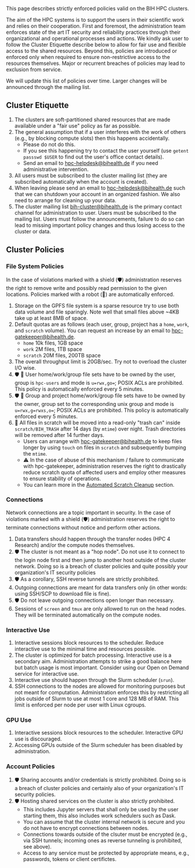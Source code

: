 
This page describes strictly enforced policies valid on the BIH HPC clusters.

The aim of the HPC systems is to support the users in their scientific work and relies on their cooperation.
First and foremost, the administration team enforces state of the art IT security and reliability practices through their organizational and operational processes and actions. We kindly ask user to follow the Cluster Etiquette describe below to allow for fair use and flexible access to the shared resources. Beyond this, policies are introduced or enforced only when required to ensure non-restrictive access to the resources themselves. Major or recurrent breaches of policies may lead to exclusion from service. 

We will update this list of policies over time.
Larger changes will be announced through the mailing list.

## Cluster Etiquette

1. The clusters are soft-partitioned shared resources that are made available under a "fair use" policy as far as possible.
2. The general assumption that if a user interferes with the work of others (e.g., by blocking compute slots) then this happens accidentally.
    - Please do not do this.
    - If you see this happening try to contact the user yourself (use `getent passswd $USER` to find out the user's office contact details).
    - Send an email to hpc-helpdesk@bihealth.de if you need administrative intervention.
3. All users must be subscribed to the cluster mailing list (they are subscribed automatically when the account is created).
4. When leaving please send an email to hpc-helpdesk@bihealth.de such that we can shutdown your account in an organized fashion.
   We also need to arrange for cleaning up your data.
5. The cluster mailing list bih-cluster@bihealth.de is the primary contact channel for administration to user.
   Users must be subscribed to the mailing list.
   Users must follow the announcements, failure to do so can lead to missing important policy changes and thus losing access to the cluster or data.

## Cluster Policies

### File System Policies

In the case of violations marked with a shield (:shield:) administration reserves the right to remove write and possibly read permission to the given locations.
Policies marked with a robot (:robot:) are automatically enforced.

1. Storage on the GPFS file system is a sparse resource try to use both data volume and file sparingly.
   Note well that small files above ~4KB take up at least 8MB of space.
2. Default quotas are as follows (each user, group, project has a `home`, `work`, and `scratch` volume).
   You can request an increase by an email to hpc-gatekeeper@bihealth.de.
    - `home` 10k files, 1GB space
    - `work` 2M files, 1TB space
    - `scratch` 20M files, 200TB space
3. The overall throughput limit is 20GB/sec.
   Try not to overload the cluster I/O wise.
4. :shield: :robot: User home/work/group file sets have to be owned by the user, group is `hpc-users` and mode is `u=rwx,go=`; POSIX ACLs are prohibited.
    This policy is automatically enforced every 5 minutes.
5. :shield: :robot: Group and project home/work/group file sets have to be owned by the owner, group set to the corresponding unix group and mode is `u=rwx,g=rwxs,o=`; POSIX ACLs are prohibited.
    This policy is automatically enforced every 5 minutes.
6. :robot: All files in scratch will be moved into a read-only "trash can" inside `scratch/BIH_TRASH` after 14 days (by `mtime`) over night.
   Trash directories will be removed after 14 further days.
    - Users can arrange with hpc-gatekeeper@bihealth.de to keep files longer by using `touch` on files in `scratch` and subsequently bumping the `mtime`.
    - :warning: In the case of abuse of this mechanism / failure to communicate with hpc-gatekeeper, administration reserves the right to drastically reduce scratch quota of affected users and employ other measures to ensure stability of operations.
    - You can learn more in the [Automated Scratch Cleanup](/storage/scratch-cleanup/) section.

### Connections

Network connections are a topic important in security.
In the case of violations marked with a shield (:shield:) administration reserves the right to terminate connections without notice and perform other actions.

1. Data transfers should happen through the transfer nodes (HPC 4 Research) and/or the compute nodes themselves.
2. :shield: The cluster is not meant as a "hop node".
   Do not use it to connect to the login node first and then jump to another host outside of the cluster network. Doing so is a breach of cluster policies and quite possibly your organization's IT security policies
3. :shield: As a corollary, SSH reverse tunnels are strictly prohibited.
4. Outgoing connections are meant for data transfers only (in other words: using SSH/SCP to download file is fine).
5. :shield: Do not leave outgoing connections open longer than necessary.
6. Sessions of `screen` and `tmux` are only allowed to run on the head nodes.
   They will be terminated automatically on the compute nodes.

### Interactive Use

1. Interactive sessions block resources to the scheduler.
   Reduce interactive use to the minimal time and resources possible.
2. The cluster is optimized for batch processing.
   Interactive use is a secondary aim.
   Administration attempts to strike a good balance here but batch usage is most important.
   Consider using our Open on Demand service for interactive use. 
3. Interactive use should happen through the Slurm scheduler (`srun`).
4. SSH connections to the nodes are allowed for monitoring purposes but not meant for computation.
   Administration enforces this by restricting all jobs outside of Slurm to use at most 1 core and 128 MB of RAM.
   This limit is enforced per node per user with Linux cgroups.

### GPU Use

1. Interactive sessions block resources to the scheduler.
   Interactive GPU use is discouraged.
2. Accessing GPUs outside of the Slurm scheduler has been disabled by administration.

### Account Policies

1. :shield: Sharing accounts and/or credentials is strictly prohibited.
   Doing so is a breach of cluster policies and certainly also of your organization's IT security policies.
2. :shield: Hosting shared services on the cluster is also strictly prohibited.
   - This includes Jupyter servers that shall only be used by the user starting them, this also includes work schedulers such as Dask.
   - You can assume that the cluster internal network is secure and you do not have to encrypt connections between nodes.
   - Connections towards outside of the clsuter must be encrypted (e.g., via SSH tunnels; incoming ones as reverse tunneling is prohibited, see above).
   - Access to any service must be protected by appropriate means, e.g., passwords, tokens or client certifictes.
